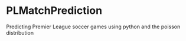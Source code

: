 # PLMatchPrediction
Predicting Premier League soccer games using python and the poisson distribution
